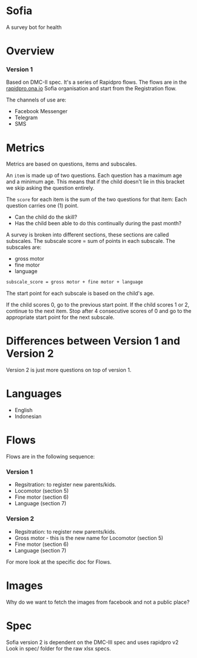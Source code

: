 # Sofia
A survey bot for health


# Overview

### Version 1
Based on DMC-II spec. It's a series of Rapidpro flows.
The flows are in the [rapidpro.ona.io] Sofia organisation and start from the
Registration flow.

The channels of use are:
- Facebook Messenger
- Telegram
- SMS


# Metrics
Metrics are based on questions, items and subscales.

An `item` is made up of two questions. Each question has a maximum age and
a minimum age. This means that if the child doesn't lie in this bracket we skip
asking the question entirely.

The `score` for each item is the sum of the two questions for that item:
Each question carries one (1) point.
  - Can the child do the skill?
  - Has the child been able to do this continually during the past month?

A survey is broken into different sections, these sections are called subscales.
The subscale score = sum of points in each subscale.
The subscales are:
- gross motor
- fine motor
- language

```bash
subscale_score = gross motor + fine motor + language
```

The start point for each subscale is based on the child's age.

If the child scores 0, go to the previous start point.
If the child scores 1 or 2, continue to the next item.
Stop after 4 consecutive scores of 0 and go to the appropriate start point for
the next subscale.


# Differences between Version 1 and Version 2
Version 2 is just more questions on top of version 1.


# Languages
- English
- Indonesian


# Flows
Flows are in the following sequence:
### Version 1
- Regsitration: to register new parents/kids.
- Locomotor (section 5)
- Fine motor (section 6)
- Language (section 7)

### Version 2
- Regsitration: to register new parents/kids.
- Gross motor - this is the new name for Locomotor (section 5)
- Fine motor (section 6)
- Language (section 7)

For more look at the specific doc for Flows.

# Images
Why do we want to fetch the images from facebook and not a public place?

# Spec
Sofia version 2 is dependent on the DMC-III spec and uses rapidpro v2
Look in spec/ folder for the raw xlsx specs.


[rapidpro.ona.io]: https://rapidpro.ona.io
